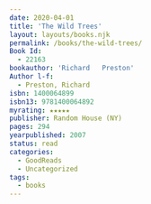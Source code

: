 ```yaml
---
date: 2020-04-01
title: 'The Wild Trees'
layout: layouts/books.njk
permalink: /books/the-wild-trees/
Book Id:
  - 22163
bookauthor: 'Richard   Preston'
Author l-f:
  - Preston, Richard
isbn: 1400064899
isbn13: 9781400064892
myrating: ★★★★★
publisher: Random House (NY)
pages: 294
yearpublished: 2007
status: read
categories:
  - GoodReads
  - Uncategorized
tags:
  - books
---
```

